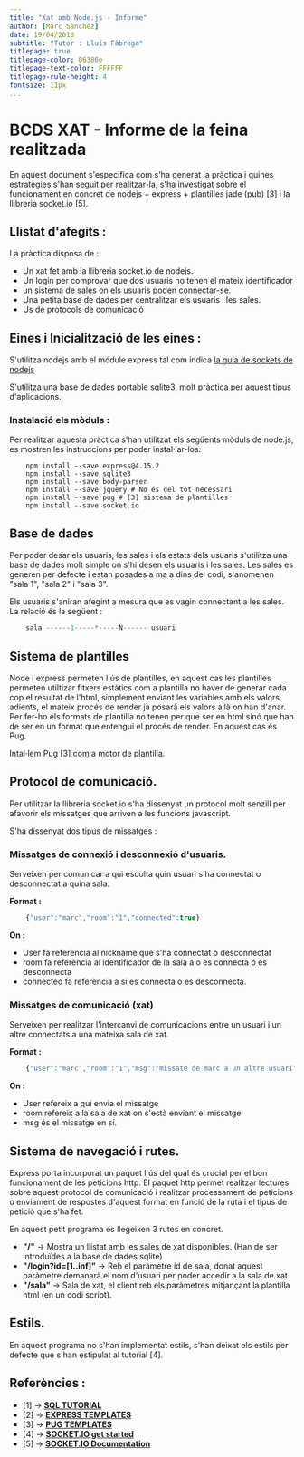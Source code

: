 ```yaml
---
title: "Xat amb Node.js - Informe"
author: [Marc Sànchez]
date: 19/04/2018
subtitle: "Tutor : Lluís Fàbrega"
titlepage: true
titlepage-color: 06386e
titlepage-text-color: FFFFFF
titlepage-rule-height: 4
fontsize: 11px
...
```


# BCDS XAT - Informe de la feina realitzada

En aquest document s'especifica com s'ha generat la pràctica i quines estratègies s'han seguit per realitzar-la, s'ha investigat sobre el funcionament en concret de nodejs + express + plantilles jade (pub) [3] i la llibreria socket.io [5].

## Llistat d'afegits :

La pràctica disposa de :
- Un xat fet amb la llibreria socket.io de nodejs.
- Un login per comprovar que dos usuaris no tenen el mateix identificador
- un sistema de sales on els usuaris poden connectar-se.
- Una petita base de dades per centralitzar els usuaris i les sales.
- Us de protocols de comunicació

## Eines i Inicialització de les eines :

S'utilitza nodejs amb el módule express tal com indica [la guia de sockets de nodejs](http://socket.io/get-started/chat/)

S'utilitza una base de dades portable sqlite3, molt pràctica per aquest tipus d'aplicacions.

### Instalació els mòduls :

Per realitzar aquesta pràctica s'han utilitzat els següents mòduls de node.js, es mostren les instruccions per poder instal·lar-los:

```node
    npm install --save express@4.15.2
    npm install --save sqlite3
    npm install --save body-parser
    npm install --save jquery # No és del tot necessari
    npm install --save pug # [3] sistema de plantilles
    npm install --save socket.io
```   
## Base de dades

Per poder desar els usuaris, les sales i els estats dels usuaris s'utilitza una base de dades molt simple on s'hi desen els usuaris i les sales. Les sales es generen per defecte i estan posades a ma a dins del codi, s'anomenen "sala 1", "sala 2" i "sala 3".

Els usuaris s'aniran afegint a mesura que es vagin connectant a les sales. La relació és la següent :

```javascript
    sala ------1-----*-----N------ usuari
```     

## Sistema de plantilles

Node i express permeten l'ús de plantilles, en aquest cas les plantilles permeten utiltizar fitxers estàtics com a plantilla no haver de generar cada cop el resultat de l'html, simplement enviant les variables amb els valors adients, el mateix procés de render ja posarà els valors allà on han d'anar. Per fer-ho els formats de plantilla no tenen per que ser en html sinó que han de ser en un format que entengui el procés de render. En aquest cas és Pug.

Intal·lem Pug [3] com a motor de plantilla.

## Protocol de comunicació.

Per utilitzar la llibreria socket.io s'ha dissenyat un protocol molt senzill per afavorir els missatges que arriven a les funcions javascript.

S'ha dissenyat dos tipus de missatges :

### Missatges de connexió i desconnexió d'usuaris.

Serveixen per comunicar a qui escolta quin usuari s'ha connectat o desconnectat a quina sala.

**Format :**  
```javascript
    {"user":"marc","room":"1","connected":true}
```
**On :**

- User fa referència al nickname que s'ha connectat o desconnectat
- room fa referència al identificador de la sala a o es connecta o es desconnecta
- connected fa referència a si es connecta o es desconnecta.

### Missatges de comunicació (xat)

Serveixen per realitzar l'intercanvi de comunicacions entre un usuari i un altre connectats a una mateixa sala de xat.

**Format :**
```javascript
    {"user":"marc","room":"1","msg":"missate de marc a un altre usuari"}
```    
**On :**

- User refereix a qui envia el missatge
- room refereix a la sala de xat on s'està enviant el missatge
- msg és el missatge en sí.

## Sistema de navegació i rutes.

Express porta incorporat un paquet l'ús del qual és crucial per el bon funcionament de les peticions http. El paquet http permet realitzar lectures sobre aquest protocol de comunicació i realitzar processament de peticions o enviament de respostes d'aquest format en funció de la ruta i el tipus de petició que s'ha fet.

En aquest petit programa es llegeixen 3 rutes en concret.

- **"/"** -> Mostra un llistat amb les sales de xat disponibles. (Han de ser introduïdes a la base de dades sqlite)
-  **"/login?id=[1..inf]"** -> Reb el paràmetre id de sala, donat aquest paràmetre demanarà el nom d'usuari per poder accedir a la sala de xat.
- **"/sala"** -> Sala de xat, el client reb els paràmetres mitjançant la plantilla html (en un codi script).

## Estils.

En aquest programa no s'han implementat estils, s'han deixat els estils per defecte que s'han estipulat al tutorial [4].


## Referències :

- [1] -> **[SQL TUTORIAL](http://www.sqlitetutorial.net/sqlite-nodejs)**
- [2] -> **[EXPRESS TEMPLATES](https://expressjs.com/tr/guide/using-template-engines.html)**
- [3] -> **[PUG TEMPLATES](https://pugjs.org)**
- [4] -> **[SOCKET.IO get started](https://socket.io/get-started/chat/)**
- [5] -> **[SOCKET.IO Documentation](https://socket.io/docs/)**
